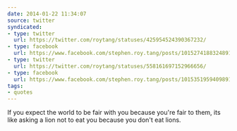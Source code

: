 ```yaml
---
date: 2014-01-22 11:34:07
source: twitter
syndicated:
- type: twitter
  url: https://twitter.com/roytang/statuses/425954524390367232/
- type: facebook
  url: https://www.facebook.com/stephen.roy.tang/posts/10152741883248912
- type: twitter
  url: https://twitter.com/roytang/statuses/558161697152966656/
- type: facebook
  url: https://www.facebook.com/stephen.roy.tang/posts/10153519594098912
tags:
- quotes
---
```


If you expect the world to be fair with you because you're fair to them, its like asking a lion not to eat you because you don't eat lions.